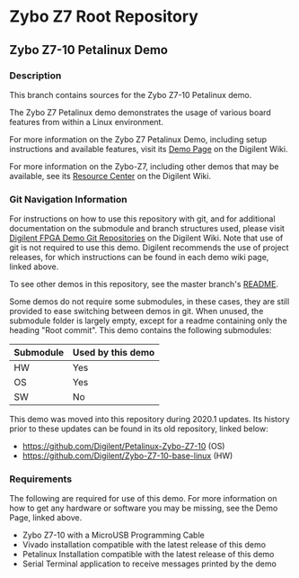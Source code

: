 # Zybo Z7 Root Repository

## Zybo Z7-10 Petalinux Demo

### Description

This branch contains sources for the Zybo Z7-10 Petalinux demo.

The Zybo Z7 Petalinux demo demonstrates the usage of various board features from within a Linux environment.

For more information on the Zybo Z7 Petalinux Demo, including setup instructions and available features, visit its [Demo Page](https://digilent.com/reference/programmable-logic/zybo-z7/demos/petalinux) on the Digilent Wiki.

For more information on the Zybo-Z7, including other demos that may be available, see its [Resource Center](https://reference.digilentinc.com/reference/programmable-logic/Zybo-Z7/start) on the Digilent Wiki.

### Git Navigation Information

For instructions on how to use this repository with git, and for additional documentation on the submodule and branch structures used, please visit [Digilent FPGA Demo Git Repositories](https://reference.digilentinc.com/reference/programmable-logic/documents/git) on the Digilent Wiki. Note that use of git is not required to use this demo. Digilent recommends the use of project releases, for which instructions can be found in each demo wiki page, linked above.

To see other demos in this repository, see the master branch's [README](https://github.com/Digilent/Zybo-Z7).

Some demos do not require some submodules, in these cases, they are still provided to ease switching between demos in git. When unused, the submodule folder is largely empty, except for a readme containing only the heading "Root commit". This demo contains the following submodules:

| Submodule | Used by this demo |
|-----------|-------------------|
| HW        | Yes         |
| OS        | Yes        |
| SW        | No       |

This demo was moved into this repository during 2020.1 updates. Its history prior to these updates can be found in its old repository, linked below:
* https://github.com/Digilent/Petalinux-Zybo-Z7-10 (OS)
* https://github.com/Digilent/Zybo-Z7-10-base-linux (HW)

### Requirements

The following are required for use of this demo. For more information on how to get any hardware or software you may be missing, see the Demo Page, linked above.

* Zybo Z7-10 with a MicroUSB Programming Cable
* Vivado installation compatible with the latest release of this demo
* Petalinux Installation compatible with the latest release of this demo 
* Serial Terminal application to receive messages printed by the demo
